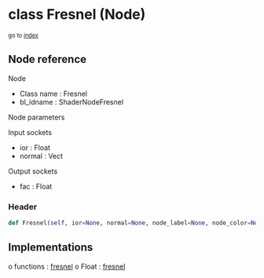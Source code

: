 # class Fresnel (Node)

<sub>go to [index](/docs/index.md)</sub>

## Node reference

Node
 - Class name : Fresnel
 - bl_idname : ShaderNodeFresnel

Node parameters

Input sockets
 - ior : Float
 - normal : Vect

Output sockets
 - fac : Float

### Header

``` python
def Fresnel(self, ior=None, normal=None, node_label=None, node_color=None):
```

## Implementations

o functions : [fresnel](/docs/Shader_classes/GLOBAL.md#fresnel)
o Float : [fresnel](/docs/Shader_classes/Float.md#fresnel) 


